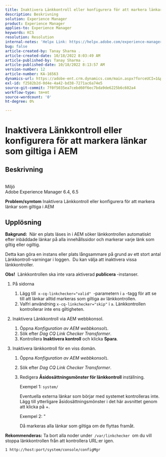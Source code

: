 ```yaml
---
title: Inaktivera Länkkontroll eller konfigurera för att markera länkar som giltiga i AEM
description: Beskrivning
solution: Experience Manager
product: Experience Manager
applies-to: Experience Manager
keywords: KCS
resolution: Resolution
internal-notes: 'Helpx Link: https://helpx.adobe.com/experience-manager/kb/how-to-configure-linkchecker-tomark-alllinks-asvalid.html'
bug: false
article-created-by: Tanay Sharma .
article-created-date: 10/18/2022 8:03:49 AM
article-published-by: Tanay Sharma .
article-published-date: 10/18/2022 8:13:57 AM
version-number: 12
article-number: KA-16563
dynamics-url: https://adobe-ent.crm.dynamics.com/main.aspx?forceUCI=1&pagetype=entityrecord&etn=knowledgearticle&id=25976761-bb4e-ed11-bba2-0022480868ff
exl-id: f2582b2d-0d4e-4a42-bd38-7271ac6a74e5
source-git-commit: 7f0f5035ea7cebd60f6ec7bda9de6225b6c602a4
workflow-type: tm+mt
source-wordcount: '0'
ht-degree: 0%

---
```


# Inaktivera Länkkontroll eller konfigurera för att markera länkar som giltiga i AEM

## Beskrivning

<br>Miljö<br>
Adobe Experience Manager 6.4, 6.5


<b>Problem/symtom</b>
Inaktivera Länkkontroll eller konfigurera för att markera länkar som giltiga i AEM


## Upplösning


<b>Bakgrund:</b>  När en plats läses in i AEM söker länkkontrollen automatiskt efter inbäddade länkar på alla innehållssidor och markerar varje länk som giltig eller ogiltig.

Detta kan göra en instans eller plats långsammare på grund av ett stort antal Länkkontroll-varningar i loggen.  Du kan välja att inaktivera vissa länkkontroller.

<b>Obs!</b>  Länkkontrollen ska inte vara aktiverad <b>publicera </b>-instanser.



1. På sidorna
   1. Lägg till` x-cq-linkchecker="valid" `-parametern i `a` -tagg för att se till att länkar alltid markeras som giltiga av länkkontrollen.
   2. Valfri användning `x-cq-linkchecker="skip"` i `a`. Länkkontrollen kontrollerar inte ens giltigheten.
2. Inaktivera Länkkontroll via AEM webbkonsol.
   1. Öppna *Konfiguration av AEM webbkonsol*`1`.
   2. Sök efter *Dag CQ Link Checker Transformer*.
   3. Kontrollera <b>Inaktivera kontroll</b> och klicka <b>Spara</b>.
3. Inaktivera länkkontroll för en viss domän.

   1. Öppna *Konfiguration av AEM webbkonsol*`1`.
   2. Sök efter *Dag CQ Link Checker Transformer*.
   3. Redigera <b>Åsidosättningsmönster för länkkontroll </b>inställning.



      Exempel 1: `system/`

      Eventuella externa länkar som börjar med systemet kontrolleras inte.  Lägg till ytterligare åsidosättningsmönster i det här avsnittet genom att klicka på +. 



      Exempel 2: &quot;

      Då markeras alla länkar som giltiga om de flyttas framåt.




<b>Rekommenderas:</b> Ta bort alla noder under` /var/linkchecker `om du vill stoppa länkkontrollen från att kontrollera URL:er igen.

`1 http://host:port/system/console/configMgr`
